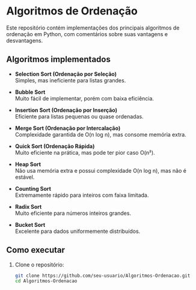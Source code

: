 # Algoritmos de Ordenação

Este repositório contém implementações dos principais algoritmos de ordenação em Python, com comentários sobre suas vantagens e desvantagens.

## Algoritmos implementados

- **Selection Sort (Ordenação por Seleção)**  
  Simples, mas ineficiente para listas grandes.

- **Bubble Sort**  
  Muito fácil de implementar, porém com baixa eficiência.

- **Insertion Sort (Ordenação por Inserção)**  
  Eficiente para listas pequenas ou quase ordenadas.

- **Merge Sort (Ordenação por Intercalação)**  
  Complexidade garantida de O(n log n), mas consome memória extra.

- **Quick Sort (Ordenação Rápida)**  
  Muito eficiente na prática, mas pode ter pior caso O(n²).

- **Heap Sort**  
  Não usa memória extra e possui complexidade O(n log n), mas não é estável.

- **Counting Sort**  
  Extremamente rápido para inteiros com faixa limitada.

- **Radix Sort**  
  Muito eficiente para números inteiros grandes.

- **Bucket Sort**  
  Excelente para dados uniformemente distribuídos.

## Como executar

1. Clone o repositório:
   ```bash
   git clone https://github.com/seu-usuario/Algoritmos-Ordenacao.git
   cd Algoritmos-Ordenacao